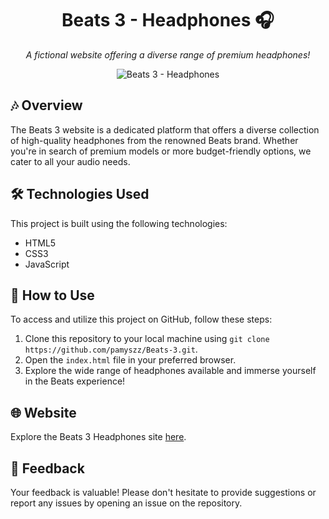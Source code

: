 <h1 align="center">Beats 3 - Headphones 🎧</h1>

<p align="center">
  <em>A fictional website offering a diverse range of premium headphones!</em>
</p>

<div align="center">
  <img src="https://i.imgur.com/RsSyjyr.png" alt="Beats 3 - Headphones">
</div>


## 🎶 Overview

The Beats 3 website is a dedicated platform that offers a diverse collection of high-quality headphones from the renowned Beats brand. Whether you're in search of premium models or more budget-friendly options, we cater to all your audio needs.

## 🛠 Technologies Used

This project is built using the following technologies:
- HTML5
- CSS3
- JavaScript

## 🎼 How to Use

To access and utilize this project on GitHub, follow these steps:
1. Clone this repository to your local machine using `git clone https://github.com/pamyszz/Beats-3.git`.
2. Open the `index.html` file in your preferred browser.
3. Explore the wide range of headphones available and immerse yourself in the Beats experience!

## 🌐 Website

Explore the Beats 3 Headphones site [here](https://pamyszz.github.io/Beats-3/).

## 📝 Feedback

Your feedback is valuable! Please don't hesitate to provide suggestions or report any issues by opening an issue on the repository.

